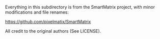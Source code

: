 Everything in this subdirectory is from the SmartMatrix project, with minor
modifications and file renames:

https://github.com/pixelmatix/SmartMatrix

All credit to the original authors (See LICENSE).
